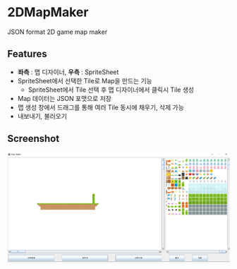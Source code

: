 # 2DMapMaker

JSON format 2D game map maker

## Features

- **좌측** : 맵 디자이너, **우측** : SpriteSheet
- SpriteSheet에서 선택한 Tile로 Map을 만드는 기능
  - SpriteSheet에서 Tile 선택 후 맵 디자이너에서 클릭시 Tile 생성
- Map 데이터는 JSON 포맷으로 저장
- 맵 생성 창에서 드래그를 통해 여러 Tile 동시에 채우기, 삭제 가능
- 내보내기, 불러오기

## Screenshot

![screenshot](./screenshot.png)

